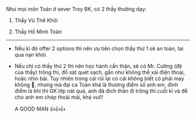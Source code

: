 Như mọi môn Toán ở sever Troy BK, có 2 thầy thường dạy:

1. Thầy Vũ Thế Khôi

2. Thầy Hồ Minh Toàn

---

- Nếu kì đó offer 2 options thì nên ưu tiên chọn thầy thứ 1 sẽ an toàn, tai qua nạn khỏi.

- Nếu chỉ có thầy thứ 2 thì nên học hành cẩn thận, sẽ có Mr. Cường (đệ của thầy) trông thi, đồ sát quét sạch, gần như không thể xài điện thoại, hoặc nhìn bài. Tuy nhiên trong cái rủi lại có cái không biết có phải may không 🙂, nhưng mà đại ca Toàn khá là thương điểm số anh em, đỉnh điểm là khi thi GK lớp nát quá, anh đã đích thân đi trông thi cuối kì và để cho anh em chép thoải mái, khá vui!! 
  
  A GOOD MAN 👍👍👍


